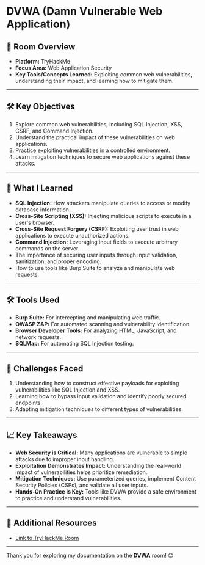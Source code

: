 # DVWA (Damn Vulnerable Web Application)

## 🌟 Room Overview
- **Platform:** TryHackMe
- **Focus Area:** Web Application Security
- **Key Tools/Concepts Learned:** Exploiting common web vulnerabilities, understanding their impact, and learning how to mitigate them.

---

## 🛠 Key Objectives
1. Explore common web vulnerabilities, including SQL Injection, XSS, CSRF, and Command Injection.
2. Understand the practical impact of these vulnerabilities on web applications.
3. Practice exploiting vulnerabilities in a controlled environment.
4. Learn mitigation techniques to secure web applications against these attacks.

---

## 📘 What I Learned
- **SQL Injection:** How attackers manipulate queries to access or modify database information.
- **Cross-Site Scripting (XSS):** Injecting malicious scripts to execute in a user's browser.
- **Cross-Site Request Forgery (CSRF):** Exploiting user trust in web applications to execute unauthorized actions.
- **Command Injection:** Leveraging input fields to execute arbitrary commands on the server.
- The importance of securing user inputs through input validation, sanitization, and proper encoding.
- How to use tools like Burp Suite to analyze and manipulate web requests.

---

## 🛠 Tools Used
- **Burp Suite:** For intercepting and manipulating web traffic.
- **OWASP ZAP:** For automated scanning and vulnerability identification.
- **Browser Developer Tools:** For analyzing HTML, JavaScript, and network requests.
- **SQLMap:** For automating SQL Injection testing.

---

## 🧠 Challenges Faced
1. Understanding how to construct effective payloads for exploiting vulnerabilities like SQL Injection and XSS.
2. Learning how to bypass input validation and identify poorly secured endpoints.
3. Adapting mitigation techniques to different types of vulnerabilities.

---

## 📈 Key Takeaways
- **Web Security is Critical:** Many applications are vulnerable to simple attacks due to improper input handling.
- **Exploitation Demonstrates Impact:** Understanding the real-world impact of vulnerabilities helps prioritize remediation.
- **Mitigation Techniques:** Use parameterized queries, implement Content Security Policies (CSPs), and validate all user inputs.
- **Hands-On Practice is Key:** Tools like DVWA provide a safe environment to practice and understand vulnerabilities.

---

## 🔗 Additional Resources
- [Link to TryHackMe Room](https://tryhackme.com/room/dvwa)


---

Thank you for exploring my documentation on the **DVWA** room! 😊
